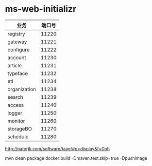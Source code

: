 # ms-web-initializr
|业务|端口号|
|---|---|
|registry|11220|
|gateway|11221|
|configure|11222|
|account|11230| 
|article|11231| 
|typeface|11232| 
|etl|11234| 
|organization|11238| 
|search|11239| 
|access|11240| 
|logger|11250| 
|monitor|11260| 
|storageBO|11270| 
|schedule|11280|

http://patorjk.com/software/taag/#p=display&f=Doh

mvn clean package docker:build -Dmaven.test.skip=true -DpushImage
